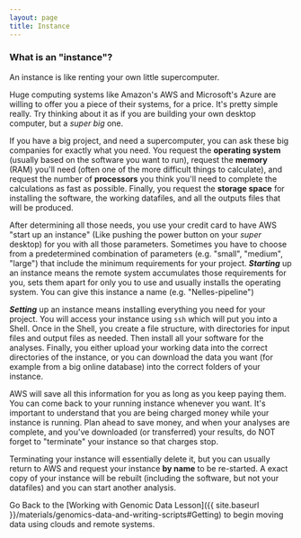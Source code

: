 ```yaml
---
layout: page
title: Instance
---
```


### What is an "instance"?

An instance is like renting your own little supercomputer. 

Huge computing systems like Amazon's AWS and Microsoft's Azure are 
willing to offer you a piece of their systems, for a price. 
It's pretty simple really. Try thinking about it as if you are building 
your own desktop computer, but a *super big* one. 

If you have a big project, and need a supercomputer, you can
ask these big companies for exactly what you need. You request the **operating system**
(usually based on the software you want to run), request the **memory** (RAM) you'll need
(often one of the more difficult things to calculate), and request the number of
**processors** you think you'll need to complete the calculations as fast as possible. 
Finally, you request the **storage space** for installing the software, the working datafiles, 
and all the outputs files that will be produced.

After determining all those needs, you use your credit card to have AWS 
"start up an instance" (Like pushing the power button on your *super* desktop) 
for you with all those parameters. Sometimes you have to choose 
from a predetermined combination of parameters (e.g. "small", "medium", "large") that 
include the minimum requirements for your project. ***Starting*** up an instance 
means the remote system accumulates those requirements for you, sets them apart for only you to use
and usually installs the operating system. You can give this instance a name (e.g. "Nelles-pipeline")

***Setting*** up an instance means installing everything you need for your project. You will 
access your instance using `ssh` which will put you into a Shell. Once in the 
Shell, you create a file structure, with directories for input files and output 
files as needed. Then install all your software for the analyses. Finally, you 
either upload your working data into the 
correct directories of the instance, 
or you can download the data you want (for example from a big online database) 
into the correct folders of your instance.

AWS will save all this information for you as long as you keep paying them. 
You can come back to your running instance 
whenever you want. It's important to understand that you are being charged money 
while your instance is running. Plan ahead to save money, and when your analyses 
are complete, and you've downloaded (or transferred) your results, do NOT forget
to "terminate" your instance so that charges stop. 

Terminating your instance will essentially delete it, but you can usually return 
to AWS and request your instance **by name** to be re-started. A exact copy of 
your instance will be rebuilt (including the software, but not your datafiles) 
and you can start another analysis. 

Go Back to the [Working with Genomic Data Lesson]({{ site.baseurl }}/materials/genomics-data-and-writing-scripts#Getting)
to begin moving data using clouds and remote systems.

